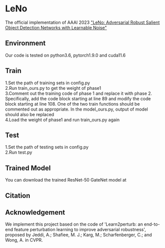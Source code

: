 # LeNo
The official implementation of AAAI 2023 ["LeNo: Adversarial Robust Salient Object Detection Networks with Learnable Noise"](https://arxiv.org/abs/2210.15392) 
## Environment
Our code is tested on python3.6, pytorch1.9.0 and cuda11.6
## Train
1.Set the path of training sets in config.py<br>
2.Run train_ours.py to get the weight of phase1<br>
3.Comment out the training code of phase 1 and replace it with phase 2. Specifically, add the code block starting at line 89 and modify the code block starting at line 108. One of the two train functions should be commented out as appropriate. In the model_ours.py, output of model should also be replaced<br>
4.Load the weight of phase1 and run train_ours.py again
## Test
1.Set the path of testing sets in config.py<br>
2.Run test.py
## Trained Model
You can download the trained ResNet-50 GateNet model at
## Citation
## Acknowledgement
We implement this project based on the code of 'Learn2perturb: an end-to-end feature perturbation learning to improve adversarial robustness', proposed by Jeddi, A.; Shafiee, M. J.; Karg, M.; Scharfenberger, C.; and Wong, A. in CVPR. 
